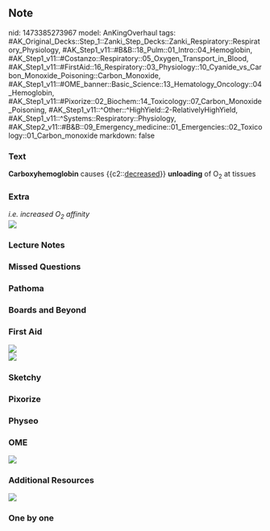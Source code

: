 ## Note
nid: 1473385273967
model: AnKingOverhaul
tags: #AK_Original_Decks::Step_1::Zanki_Step_Decks::Zanki_Respiratory::Respiratory_Physiology, #AK_Step1_v11::#B&B::18_Pulm::01_Intro::04_Hemoglobin, #AK_Step1_v11::#Costanzo::Respiratory::05_Oxygen_Transport_in_Blood, #AK_Step1_v11::#FirstAid::16_Respiratory::03_Physiology::10_Cyanide_vs_Carbon_Monoxide_Poisoning::Carbon_Monoxide, #AK_Step1_v11::#OME_banner::Basic_Science::13_Hematology_Oncology::04_Hemoglobin, #AK_Step1_v11::#Pixorize::02_Biochem::14_Toxicology::07_Carbon_Monoxide_Poisoning, #AK_Step1_v11::^Other::^HighYield::2-RelativelyHighYield, #AK_Step1_v11::^Systems::Respiratory::Physiology, #AK_Step2_v11::#B&B::09_Emergency_medicine::01_Emergencies::02_Toxicology::01_Carbon_monoxide
markdown: false

### Text
<div>
  <b>Carboxyhemoglobin</b> causes {{c2::<u>decreased</u>}}
  <b>unloading</b> of O<sub>2</sub> at tissues
</div>

### Extra
<div>
  <i>i.e. increased O<sub>2</sub> affinity</i>
</div><img src="paste-123476014793048.jpg">

### Lecture Notes


### Missed Questions


### Pathoma


### Boards and Beyond


### First Aid
<img src="paste-271429048205642.jpg">
<div>
  <div><img src="paste-277734060196574.jpg"></div>
</div>

### Sketchy


### Pixorize


### Physeo


### OME
<div class="ome-widget">
  <a href=
  "https://onlinemeded.org/spa/heme-onc/hemoglobin/acquire?ref=anki">
  <img src="_OME_AnkiFlashcards_Lesson_3.png"></a>
</div>

### Additional Resources
<img src="Blood%20gas%20with%20poisonings_1606536512076.png">

### One by one

